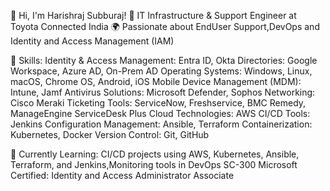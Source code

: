 👋 Hi, I'm Harishraj Subburaj!
🔧 IT Infrastructure & Support Engineer at Toyota Connected India
🌍 Passionate about EndUser Support,DevOps and Identity and Access Management (IAM)


💼 Skills:
Identity & Access Management: Entra ID, Okta
Directories: Google Workspace, Azure AD, On-Prem AD
Operating Systems: Windows, Linux, macOS, Chrome OS, Android, iOS
Mobile Device Management (MDM): Intune, Jamf
Antivirus Solutions: Microsoft Defender, Sophos
Networking: Cisco Meraki
Ticketing Tools: ServiceNow, Freshservice, BMC Remedy, ManageEngine ServiceDesk Plus
Cloud Technologies: AWS
CI/CD Tools: Jenkins
Configuration Management: Ansible, Terraform
Containerization: Kubernetes, Docker
Version Control: Git, GitHub


🌱 Currently Learning:
CI/CD projects using AWS, Kubernetes, Ansible, Terraform, and Jenkins,Monitoring tools in DevOps
SC-300 Microsoft Certified: Identity and Access Administrator Associate
